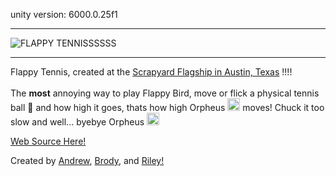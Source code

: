 unity version: 6000.0.25f1

<hr>

![FLAPPY TENNISSSSSS](https://hc-cdn.hel1.your-objectstorage.com/s/v3/84de1a49e8a6f409e471d2da5b0086d65dbddc44_image.png)


<hr>

Flappy Tennis, created at the [Scrapyard Flagship in Austin, Texas](https://scrapyard.hackclub.com/) !!!! <br><br>
The <b>most</b> annoying way to play Flappy Bird, move or flick a physical tennis ball 🎾 and how high it goes, thats how high Orpheus <img src="https://hackclub.com/stickers/orphmoji_yippee.png" height=20> moves! Chuck it too slow and well... byebye Orpheus <img src="https://hackclub.com/stickers/orphmoji_scared.png" height=20>

[Web Source Here!](https://github.com/RileyBautista/FlappyTennis/)

Created by [Andrew](https://github.com/AndrewCromar), [Brody](https://x.com/brodylame), and [Riley!](https://github.com/RileyBautista)
